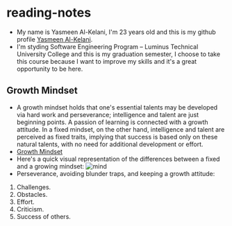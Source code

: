# reading-notes
* My name is Yasmeen Al-Kelani, I'm 23 years old and this is my github profile [Yasmeen Al-Kelani](https://github.com/YasmeenKelani).
* I'm styding Software Engineering Program – Luminus Technical University College and this is my graduation semester, I choose to take this course because I want to improve my skills and it's a great opportunity to be here.         
## Growth Mindset 
* A growth mindset holds that one's essential talents may be developed via hard work and perseverance; intelligence and talent are just beginning points. A passion of learning is connected with a growth attitude. In a fixed mindset, on the other hand, intelligence and talent are perceived as fixed traits, implying that success is based only on these natural talents, with no need for additional development or effort.
* [Growth Mindset](https://www.atlassian.com/blog/inside-atlassian/growth-mindset)
* Here's a quick visual representation of the differences between a fixed and a growing mindset:
![mind](https://i2.wp.com/atlassianblog.wpengine.com/wp-content/uploads/NewGrowthMindset2.png?resize=800%2C1000&ssl=1) 
* Perseverance, avoiding blunder traps, and keeping a growth attitude:
1. Challenges.
2. Obstacles. 
3. Effort.
4. Criticism.
5. Success of others.

